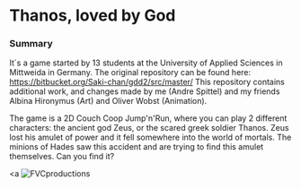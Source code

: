 
# Thanos, loved by God
### Summary
It´s a game started by 13 students at the University of Applied Sciences in Mittweida in Germany. The original repository can be found here:
https://bitbucket.org/Saki-chan/gdd2/src/master/
This repository contains additional work, and changes made by me (Andre Spittel) and my friends Albina Hironymus (Art) and Oliver Wobst (Animation).

The game is a 2D Couch Coop Jump'n'Run, where you can play 2 different characters: the ancient god Zeus, or the scared greek soldier Thanos. Zeus lost his amulet of power and it fell somewhere into the world of mortals. The minions of Hades saw this accident and are trying to find this amulet themselves. Can you find it?

<a <img src="https://www.br.de/puls/themen/netz/harambe-gorilla-100~_v-img__16__9__l_-1dc0e8f74459dd04c91a0d45af4972b9069f1135.jpg?version=2feae" title="FVCproductions" alt="FVCproductions"></a>
